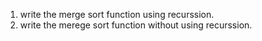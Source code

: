 1. write the merge sort function using recurssion.
2. write the merege sort function without using recurssion.
